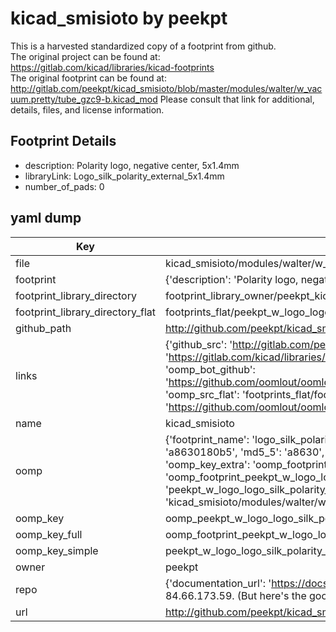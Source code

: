 # kicad_smisioto by peekpt  
This is a harvested standardized copy of a footprint from github.  
The original project can be found at:  
https://gitlab.com/kicad/libraries/kicad-footprints  
The original footprint can be found at:
http://gitlab.com/peekpt/kicad_smisioto/blob/master/modules/walter/w_vacuum.pretty/tube_gzc9-b.kicad_mod
Please consult that link for additional, details, files, and license information.  
## Footprint Details
* description: Polarity logo, negative center, 5x1.4mm  
* libraryLink: Logo_silk_polarity_external_5x1.4mm  
* number_of_pads: 0  
## yaml dump  
| Key | Value |  
| --- | --- |  
| file | kicad_smisioto/modules/walter/w_logo.pretty/Logo_silk_polarity_external_5x1.4mm.kicad_mod |  
| footprint | {'description': 'Polarity logo, negative center, 5x1.4mm', 'libraryLink': 'Logo_silk_polarity_external_5x1.4mm', 'number_of_pads': 0} |  
| footprint_library_directory | footprint_library_owner/peekpt_kicad_smisioto |  
| footprint_library_directory_flat | footprints_flat/peekpt_w_logo_logo_silk_polarity_external_5x1_4mm/working |  
| github_path | http://github.com/peekpt/kicad_smisioto/blob/master/modules/walter/w_logo.pretty/Logo_silk_polarity_external_5x1.4mm.kicad_mod |  
| links | {'github_src': 'http://gitlab.com/peekpt/kicad_smisioto/blob/master/modules/walter/w_vacuum.pretty/tube_gzc9-b.kicad_mod', 'github_src_repo': 'https://gitlab.com/kicad/libraries/kicad-footprints', 'oomp_bot': 'footprints/peekpt_w_logo_logo_silk_polarity_external_5x1_4mm/working', 'oomp_bot_github': 'https://github.com/oomlout/oomlout_oomp_footprint_bot/tree/main/footprints/peekpt_w_logo_logo_silk_polarity_external_5x1_4mm/working', 'oomp_src_flat': 'footprints_flat/footprints_flat/peekpt_w_logo_logo_silk_polarity_external_5x1_4mm/working', 'oomp_src_flat_github': 'https://github.com/oomlout/oomlout_oomp_footprint_src/tree/main/footprints_flat/peekpt_w_logo_logo_silk_polarity_external_5x1_4mm/working'} |  
| name | kicad_smisioto |  
| oomp | {'footprint_name': 'logo_silk_polarity_external_5x1_4mm', 'library_name': 'w_logo', 'md5': 'a8630180b53d31bd50e388f03785fd0a', 'md5_10': 'a8630180b5', 'md5_5': 'a8630', 'md5_6': 'a86301', 'oomp_key': 'oomp_peekpt_w_logo_logo_silk_polarity_external_5x1_4mm', 'oomp_key_extra': 'oomp_footprint_peekpt_w_logo_logo_silk_polarity_external_5x1_4mm', 'oomp_key_full': 'oomp_footprint_peekpt_w_logo_logo_silk_polarity_external_5x1_4mm_a86301', 'oomp_key_simple': 'peekpt_w_logo_logo_silk_polarity_external_5x1_4mm', 'original_filename': 'kicad_smisioto/modules/walter/w_logo.pretty/Logo_silk_polarity_external_5x1.4mm.kicad_mod', 'owner_name': 'peekpt'} |  
| oomp_key | oomp_peekpt_w_logo_logo_silk_polarity_external_5x1_4mm |  
| oomp_key_full | oomp_footprint_peekpt_w_logo_logo_silk_polarity_external_5x1_4mm |  
| oomp_key_simple | peekpt_w_logo_logo_silk_polarity_external_5x1_4mm |  
| owner | peekpt |  
| repo | {'documentation_url': 'https://docs.github.com/rest/overview/resources-in-the-rest-api#rate-limiting', 'message': "API rate limit exceeded for 84.66.173.59. (But here's the good news: Authenticated requests get a higher rate limit. Check out the documentation for more details.)"} |  
| url | http://github.com/peekpt/kicad_smisioto |  

